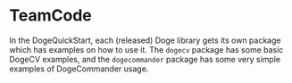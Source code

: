 # TeamCode
In the DogeQuickStart, each (released) Doge library gets its own package which has examples on how to use it.
The `dogecv` package has some basic DogeCV examples, and the `dogecommander` package has some very simple examples of DogeCommander usage.
